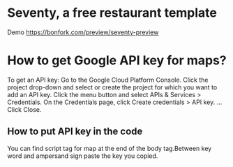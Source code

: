 # Seventy, a free restaurant template
Demo https://bonfork.com/preview/seventy-preview

# How to get Google API key for maps?

To get an API key:
Go to the Google Cloud Platform Console.
Click the project drop-down and select or create the project for which you want to add an API key.
Click the menu button and select APIs & Services > Credentials.
On the Credentials page, click Create credentials > API key. ...
Click Close.

## How to put API key in the code

You can find script tag for map at the end of the body tag.Between key word and ampersand sign paste the key you copied.
